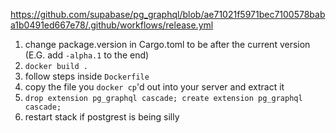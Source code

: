 https://github.com/supabase/pg_graphql/blob/ae71021f5971bec7100578baba1b0491ed667e78/.github/workflows/release.yml


1. change package.version in Cargo.toml to be after the current version (E.G. add `-alpha.1` to the end)
2. `docker build .`
3. follow steps inside `Dockerfile`
4. copy the file you `docker cp`'d out into your server and extract it
5. `drop extension pg_graphql cascade; create extension pg_graphql cascade;`
6. restart stack if postgrest is being silly
